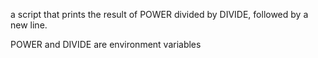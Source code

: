  a script that prints the result of POWER divided by DIVIDE, followed by a new line.



POWER and DIVIDE are environment variables
